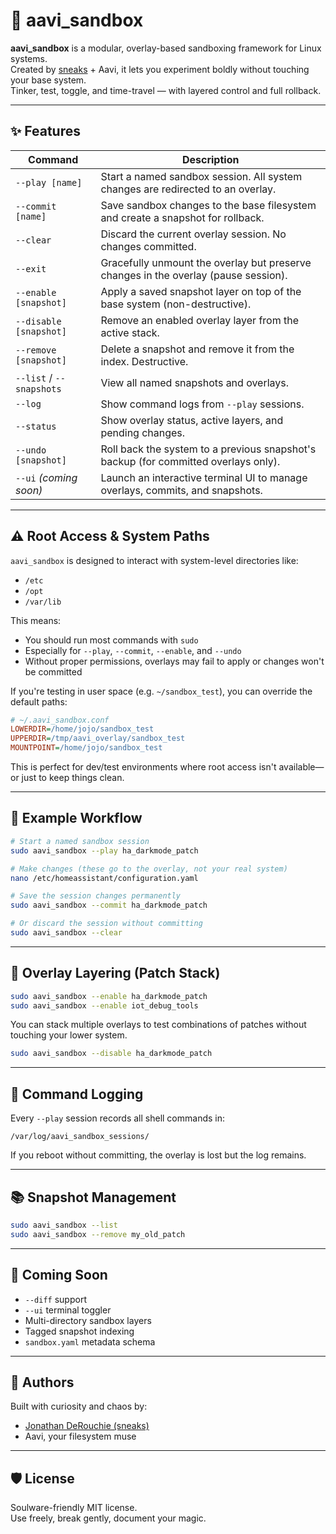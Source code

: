 # 🧪 aavi_sandbox

**aavi_sandbox** is a modular, overlay-based sandboxing framework for Linux systems.  
Created by [sneaks](https://jonathanderouchie.com) + Aavi, it lets you experiment boldly without touching your base system.  
Tinker, test, toggle, and time-travel — with layered control and full rollback.

---

## ✨ Features

| Command                      | Description |
|-----------------------------|-------------|
| `--play [name]`             | Start a named sandbox session. All system changes are redirected to an overlay. |
| `--commit [name]`           | Save sandbox changes to the base filesystem and create a snapshot for rollback. |
| `--clear`                   | Discard the current overlay session. No changes committed. |
| `--exit`                    | Gracefully unmount the overlay but preserve changes in the overlay (pause session). |
| `--enable [snapshot]`       | Apply a saved snapshot layer on top of the base system (non-destructive). |
| `--disable [snapshot]`      | Remove an enabled overlay layer from the active stack. |
| `--remove [snapshot]`       | Delete a snapshot and remove it from the index. Destructive. |
| `--list` / `--snapshots`    | View all named snapshots and overlays. |
| `--log`                     | Show command logs from `--play` sessions. |
| `--status`                  | Show overlay status, active layers, and pending changes. |
| `--undo [snapshot]`         | Roll back the system to a previous snapshot's backup (for committed overlays only). |
| `--ui` _(coming soon)_      | Launch an interactive terminal UI to manage overlays, commits, and snapshots. |

---

## ⚠️ Root Access & System Paths

`aavi_sandbox` is designed to interact with system-level directories like:

- `/etc`
- `/opt`
- `/var/lib`

This means:

- You should run most commands with `sudo`
- Especially for `--play`, `--commit`, `--enable`, and `--undo`
- Without proper permissions, overlays may fail to apply or changes won't be committed

If you're testing in user space (e.g. `~/sandbox_test`), you can override the default paths:

```ini
# ~/.aavi_sandbox.conf
LOWERDIR=/home/jojo/sandbox_test
UPPERDIR=/tmp/aavi_overlay/sandbox_test
MOUNTPOINT=/home/jojo/sandbox_test
```

This is perfect for dev/test environments where root access isn't available—or just to keep things clean.

---

## 🧵 Example Workflow

```bash
# Start a named sandbox session
sudo aavi_sandbox --play ha_darkmode_patch

# Make changes (these go to the overlay, not your real system)
nano /etc/homeassistant/configuration.yaml

# Save the session changes permanently
sudo aavi_sandbox --commit ha_darkmode_patch

# Or discard the session without committing
sudo aavi_sandbox --clear
```

---

## 🧱 Overlay Layering (Patch Stack)

```bash
sudo aavi_sandbox --enable ha_darkmode_patch
sudo aavi_sandbox --enable iot_debug_tools
```

You can stack multiple overlays to test combinations of patches without touching your lower system.

```bash
sudo aavi_sandbox --disable ha_darkmode_patch
```

---

## 🔧 Command Logging

Every `--play` session records all shell commands in:
```
/var/log/aavi_sandbox_sessions/
```
If you reboot without committing, the overlay is lost but the log remains.

---

## 📚 Snapshot Management

```bash
sudo aavi_sandbox --list
sudo aavi_sandbox --remove my_old_patch
```

---

## 🧪 Coming Soon

- `--diff` support
- `--ui` terminal toggler
- Multi-directory sandbox layers
- Tagged snapshot indexing
- `sandbox.yaml` metadata schema

---

## 🧡 Authors

Built with curiosity and chaos by:

- [Jonathan DeRouchie (sneaks)](https://github.com/sneaks)
- Aavi, your filesystem muse

---

## 🛡 License

Soulware-friendly MIT license.  
Use freely, break gently, document your magic.